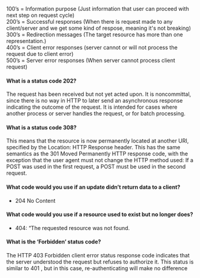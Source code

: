 100’s = Information purpose (Just information that user can proceed with next step on request cycle)  
200’s = Successful responses (When there is request made to any client/server and we get some kind of respose, meaning it's not breaking)  
300’s = Redirection messages (The target resource has more than one representation.)  
400’s = Client error responses (server cannot or will not process the request due to client error)  
500’s = Server error responses (When server cannot process client request)    

#### What is a status code 202?  
The request has been received but not yet acted upon. It is noncommittal, since there is no way in HTTP to later send an asynchronous response indicating the outcome of the request. It is intended for cases where another process or server handles the request, or for batch processing.
#### What is a status code 308?  
This means that the resource is now permanently located at another URI, specified by the Location: HTTP Response header. This has the same semantics as the 301 Moved Permanently HTTP response code, with the exception that the user agent must not change the HTTP method used: If a POST was used in the first request, a POST must be used in the second request.  
#### What code would you use if an update didn’t return data to a client?
- 204 No Content
#### What code would you use if a resource used to exist but no longer does?
- 404: “The requested resource was not found.

#### What is the ‘Forbidden’ status code?  
The HTTP 403 Forbidden client error status response code indicates that the server understood the request but refuses to authorize it. This status is similar to 401 , but in this case, re-authenticating will make no difference
